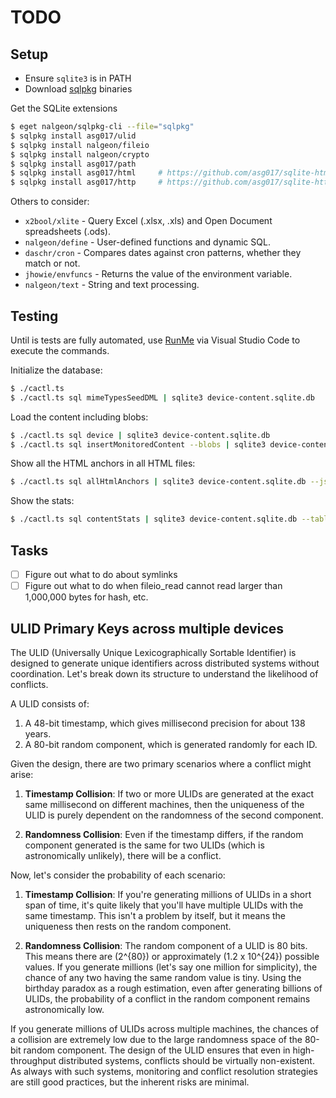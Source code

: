 # TODO

## Setup

- Ensure `sqlite3` is in PATH
- Download [sqlpkg](https://sqlpkg.org/) binaries

Get the SQLite extensions

```bash
$ eget nalgeon/sqlpkg-cli --file="sqlpkg"
$ sqlpkg install asg017/ulid
$ sqlpkg install nalgeon/fileio
$ sqlpkg install nalgeon/crypto
$ sqlpkg install asg017/path
$ sqlpkg install asg017/html     # https://github.com/asg017/sqlite-html/blob/main/docs.md
$ sqlpkg install asg017/http     # https://github.com/asg017/sqlite-http/blob/main/docs.md
```

Others to consider:

- `x2bool/xlite` - Query Excel (.xlsx, .xls) and Open Document spreadsheets
  (.ods).
- `nalgeon/define` - User-defined functions and dynamic SQL.
- `daschr/cron` - Compares dates against cron patterns, whether they match or
  not.
- `jhowie/envfuncs` - Returns the value of the environment variable.
- `nalgeon/text` - String and text processing.

## Testing

Until is tests are fully automated, use
[RunMe](https://marketplace.visualstudio.com/items?itemName=stateful.runme) via
Visual Studio Code to execute the commands.

Initialize the database:

```bash
$ ./cactl.ts
$ ./cactl.ts sql mimeTypesSeedDML | sqlite3 device-content.sqlite.db
```

Load the content including blobs:

```bash
$ ./cactl.ts sql device | sqlite3 device-content.sqlite.db
$ ./cactl.ts sql insertMonitoredContent --blobs | sqlite3 device-content.sqlite.db
```

Show all the HTML anchors in all HTML files:

```bash
$ ./cactl.ts sql allHtmlAnchors | sqlite3 device-content.sqlite.db --json
```

Show the stats:

```bash
$ ./cactl.ts sql contentStats | sqlite3 device-content.sqlite.db --table
```

## Tasks

- [ ] Figure out what to do about symlinks
- [ ] Figure out what to do when fileio_read cannot read larger than 1,000,000
      bytes for hash, etc.

## ULID Primary Keys across multiple devices

The ULID (Universally Unique Lexicographically Sortable Identifier) is designed
to generate unique identifiers across distributed systems without coordination.
Let's break down its structure to understand the likelihood of conflicts.

A ULID consists of:

1. A 48-bit timestamp, which gives millisecond precision for about 138 years.
2. A 80-bit random component, which is generated randomly for each ID.

Given the design, there are two primary scenarios where a conflict might arise:

1. **Timestamp Collision**: If two or more ULIDs are generated at the exact same
   millisecond on different machines, then the uniqueness of the ULID is purely
   dependent on the randomness of the second component.

2. **Randomness Collision**: Even if the timestamp differs, if the random
   component generated is the same for two ULIDs (which is astronomically
   unlikely), there will be a conflict.

Now, let's consider the probability of each scenario:

1. **Timestamp Collision**: If you're generating millions of ULIDs in a short
   span of time, it's quite likely that you'll have multiple ULIDs with the same
   timestamp. This isn't a problem by itself, but it means the uniqueness then
   rests on the random component.

2. **Randomness Collision**: The random component of a ULID is 80 bits. This
   means there are \(2^{80}\) or approximately \(1.2 x 10^{24}\) possible
   values. If you generate millions (let's say one million for simplicity), the
   chance of any two having the same random value is tiny. Using the birthday
   paradox as a rough estimation, even after generating billions of ULIDs, the
   probability of a conflict in the random component remains astronomically low.

If you generate millions of ULIDs across multiple machines, the chances of a
collision are extremely low due to the large randomness space of the 80-bit
random component. The design of the ULID ensures that even in high-throughput
distributed systems, conflicts should be virtually non-existent. As always with
such systems, monitoring and conflict resolution strategies are still good
practices, but the inherent risks are minimal.
